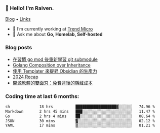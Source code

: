 <!-- ![Codewars](https://www.codewars.com/users/omegaatt36/badges/small) -->
### 👋 Hello! I'm Raiven.
[Blog](https://www.omegaatt.com) • [Links](https://link.omegaatt.com)

- 🔭 I’m currently working at [Trend Micro](https://www.trendmicro.com)
- 💬 Ask me about **Go, Homelab, Self-hosted**

### Blog posts
<!-- BLOG-POST-LIST:START -->
- [在習慣 go mod 後重新學習 git submodule](https://www.omegaatt.com/blogs/develop/2025/git_submodule_turorial/)
- [Golang Composition over Inheritance](https://www.omegaatt.com/blogs/develop/2025/golang_composition_over_inheritance/)
- [使用 Templater 來提昇 Obsidian 的生產力](https://www.omegaatt.com/blogs/develop/2025/use_obsidian_templater_to_get_more_productivity/)
- [2024 Recap](https://www.omegaatt.com/blogs/develop/2024/2024_recap/)
- [開源軟體的雙面刃：免費背後的隱藏成本](https://www.omegaatt.com/blogs/develop/2024/the_double_edged_sword_of_open_source_software.md/)
<!-- BLOG-POST-LIST:END -->

### Coding time at last 6 months:
<!--START_SECTION:waka-->

```txt
sh             18 hrs          ██████████████████▓░░░░░░   74.96 %
Markdown       2 hrs 45 mins   ███░░░░░░░░░░░░░░░░░░░░░░   11.47 %
Go             2 hrs 4 mins    ██░░░░░░░░░░░░░░░░░░░░░░░   08.64 %
JSON           30 mins         ▓░░░░░░░░░░░░░░░░░░░░░░░░   02.12 %
YAML           17 mins         ▒░░░░░░░░░░░░░░░░░░░░░░░░   01.21 %
```

<!--END_SECTION:waka-->
